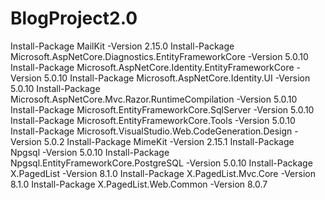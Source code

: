 # BlogProject2.0



Install-Package MailKit -Version 2.15.0
Install-Package Microsoft.AspNetCore.Diagnostics.EntityFrameworkCore -Version 5.0.10
Install-Package Microsoft.AspNetCore.Identity.EntityFrameworkCore -Version 5.0.10
Install-Package Microsoft.AspNetCore.Identity.UI -Version 5.0.10
Install-Package Microsoft.AspNetCore.Mvc.Razor.RuntimeCompilation -Version 5.0.10
Install-Package Microsoft.EntityFrameworkCore.SqlServer -Version 5.0.10
Install-Package Microsoft.EntityFrameworkCore.Tools -Version 5.0.10
Install-Package Microsoft.VisualStudio.Web.CodeGeneration.Design -Version 5.0.2
Install-Package MimeKit -Version 2.15.1
Install-Package Npgsql -Version 5.0.10
Install-Package Npgsql.EntityFrameworkCore.PostgreSQL -Version 5.0.10
Install-Package X.PagedList -Version 8.1.0
Install-Package X.PagedList.Mvc.Core -Version 8.1.0
Install-Package X.PagedList.Web.Common -Version 8.0.7
